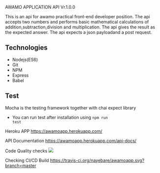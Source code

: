 AWAMO APPLICATION API Vr.1.0.0

This is an api for awamo practical front-end developer position. The api accepts two numbers and performs basic mathematical calculations of addition,subtraction,division and multiplication. The api gives the result as the expected answer. The api expects a json payloadand a post request.


## Technologies
  * Nodejs(ES6)
  * Git
  * NPM
  * Express
  * Babel

## Test
  Mocha is the testing framework together with chai expect library
  * You can run test after installation using <code>npm run test</code>


Heroku APP
https://awamoapp.herokuapp.com/


API Documentation
https://awamoapp.herokuapp.com/api-docs/


Code Quality checks
<a href="https://codeclimate.com/github/nayebare/awamoapp/test_coverage"><img src="https://api.codeclimate.com/v1/badges/a3c64928f51911eeac87/test_coverage" />
</a>

Checking CI/CD Build
https://travis-ci.org/nayebare/awamoapp.svg?branch=master